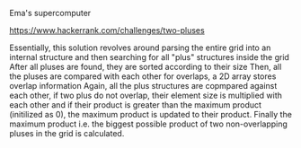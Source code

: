 Ema's supercomputer

https://www.hackerrank.com/challenges/two-pluses

Essentially, this solution revolves around parsing the entire grid into an internal structure and then searching for all "plus" structures inside the grid
After all pluses are found, they are sorted according to their size
Then, all the pluses are compared with each other for overlaps, a 2D array stores overlap information
Again, all the plus structures are copmpared against each other, if two plus do not overlap, their element size is multiplied with each other
and if their product is greater than the maximum product (initilized as 0), the maximum product is updated to their product.
Finally the maximum product i.e. the biggest possible product of two non-overlapping pluses in the grid is calculated.


